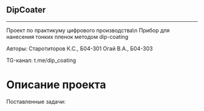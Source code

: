 ## DipCoater
------
Проект по практикуму цифрового производства\n
Прибор для нанесения тонких пленок методом dip-coating

Авторы:
	Старотиторов К.С., Б04-301
	Огай В.А., Б04-303

TG-канал: t.me/dip_coating

# Описание проекта

Поставленные задачи: 
